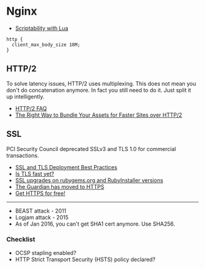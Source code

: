 # Nginx

* [Scriptability with Lua](https://openresty.org/en/)

```
http {
  client_max_body_size 10M;
}
```

## HTTP/2

To solve latency issues, HTTP/2 uses multiplexing. This does not mean you don't do concatenation anymore. In fact you still need to do it. Just split it up intelligently.

* [HTTP/2 FAQ](https://http2.github.io/faq)
* [The Right Way to Bundle Your Assets for Faster Sites over HTTP/2](https://medium.com/@asyncmax/the-right-way-to-bundle-your-assets-for-faster-sites-over-http-2-437c37efe3ff#.2qypy2vsy)

## SSL

PCI Security Council deprecated SSLv3 and TLS 1.0 for commercial transactions.

* [SSL and TLS Deployment Best Practices](https://github.com/ssllabs/research/wiki/SSL-and-TLS-Deployment-Best-Practices)
* [Is TLS fast yet?](https://istlsfastyet.com/)
* [SSL upgrades on rubygems.org and RubyInstaller versions](https://gist.github.com/luislavena/f064211759ee0f806c88)
* [The Guardian has moved to HTTPS](https://www.theguardian.com/info/developer-blog/2016/nov/29/the-guardian-has-moved-to-https)
* [Get HTTPS for free!](https://gethttpsforfree.com/)

---

* BEAST attack - 2011
* Logjam attack - 2015
* As of Jan 2016, you can't get SHA1 cert anymore. Use SHA256.

### Checklist

* OCSP stapling enabled?
* HTTP Strict Transport Security (HSTS) policy declared?